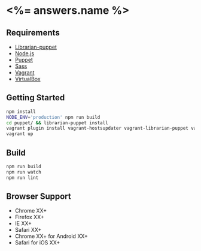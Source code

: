 # <%= answers.name %>

## Requirements
- [Librarian-puppet](https://github.com/voxpupuli/librarian-puppet)
- [Node.js](https://nodejs.org/en/)
- [Puppet](https://puppet.com/)
- [Sass](http://sass-lang.com/)
- [Vagrant](https://www.vagrantup.com/)
- [VirtualBox](https://www.virtualbox.org/)

## Getting Started
```sh
npm install
NODE_ENV='production' npm run build
cd puppet/ && librarian-puppet install
vagrant plugin install vagrant-hostsupdater vagrant-librarian-puppet vagrant-puppet-install vagrant-vbguest
vagrant up
```

## Build
```sh
npm run build
npm run watch
npm run lint
```

## Browser Support
- Chrome XX+
- Firefox XX+
- IE XX+
- Safari XX+
- Chrome XX+ for Android XX+
- Safari for iOS XX+
